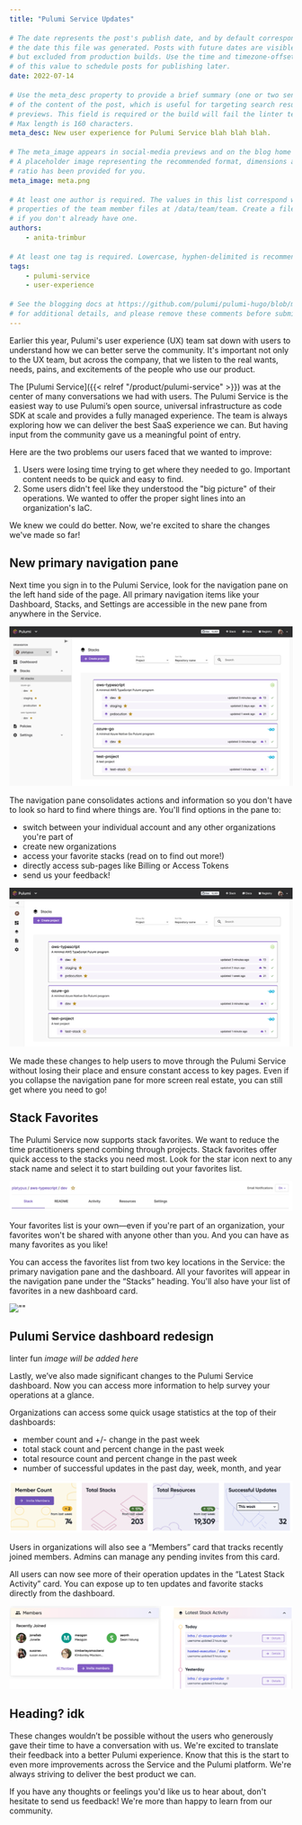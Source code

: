 ```yaml
---
title: "Pulumi Service Updates"

# The date represents the post's publish date, and by default corresponds with
# the date this file was generated. Posts with future dates are visible in development,
# but excluded from production builds. Use the time and timezone-offset portions of
# of this value to schedule posts for publishing later.
date: 2022-07-14

# Use the meta_desc property to provide a brief summary (one or two sentences)
# of the content of the post, which is useful for targeting search results or social-media
# previews. This field is required or the build will fail the linter test. 
# Max length is 160 characters.
meta_desc: New user experience for Pulumi Service blah blah blah.

# The meta_image appears in social-media previews and on the blog home page.
# A placeholder image representing the recommended format, dimensions and aspect
# ratio has been provided for you.
meta_image: meta.png

# At least one author is required. The values in this list correspond with the `id`
# properties of the team member files at /data/team/team. Create a file for yourself
# if you don't already have one.
authors:
    - anita-trimbur

# At least one tag is required. Lowercase, hyphen-delimited is recommended.
tags:
    - pulumi-service
    - user-experience

# See the blogging docs at https://github.com/pulumi/pulumi-hugo/blob/master/BLOGGING.md.
# for additional details, and please remove these comments before submitting for review.
---
```


Earlier this year, Pulumi's user experience (UX) team sat down with users to understand how we can better serve the community. It's important not only to the UX team, but across the company, that we listen to the real wants, needs, pains, and excitements of the people who use our product.

The [Pulumi Service]({{< relref "/product/pulumi-service" >}}) was at the center of many conversations we had with users. The Pulumi Service is the easiest way to use Pulumi’s open source, universal infrastructure as code SDK at scale and provides a fully managed experience. The team is always exploring how we can deliver the best SaaS experience we can. But having input from the community gave us a meaningful point of entry.

<!--more-->

Here are the two problems our users faced that we wanted to improve:

1. Users were losing time trying to get where they needed to go. Important content needs to be quick and easy to find.
2. Some users didn't feel like they understood the "big picture" of their operations. We wanted to offer the proper sight lines into an organization's IaC.

We knew we could do better. Now, we're excited to share the changes we've made so far!

## New primary navigation pane

Next time you sign in to the Pulumi Service, look for the navigation pane on the left hand side of the page. All primary navigation items like your Dashboard, Stacks, and Settings are accessible in the new pane from anywhere in the Service.

![""](dashboard-nav-expanded.png)

The navigation pane consolidates actions and information so you don't have to look so hard to find where things are. You'll find options in the pane to:

- switch between your individual account and any other organizations you're part of
- create new organizations
- access your favorite stacks (read on to find out more!)
- directly access sub-pages like Billing or Access Tokens
- send us your feedback!

![""](dashboard-nav-collapsed.png)

We made these changes to help users to move through the Pulumi Service without losing their place and ensure constant access to key pages. Even if you collapse the navigation pane for more screen real estate, you can still get where you need to go!

## Stack Favorites

The Pulumi Service now supports stack favorites. We want to reduce the time practitioners spend combing through projects. Stack favorites offer quick access to the stacks you need most. Look for the star icon next to any stack name and select it to start building out your favorites list.

![""](stack-navigation.png)

Your favorites list is your own—even if you're part of an organization, your favorites won't be shared with anyone other than you. And you can have as many favorites as you like!

You can access the favorites list from two key locations in the Service: the primary navigation pane and the dashboard. All your favorites will appear in the navigation pane under the “Stacks” heading. You'll also have your list of favorites in a new dashboard card.

![""](stacks-navigation-favorties-card.png)

## Pulumi Service dashboard redesign

linter fun _image will be added here_

Lastly, we’ve also made significant changes to the Pulumi Service dashboard. Now you can access more information to help survey your operations at a glance.

Organizations can access some quick usage statistics at the top of their dashboards:

- member count and +/- change in the past week
- total stack count and percent change in the past week
- total resource count and percent change in the past week
- number of successful updates in the past day, week, month, and year

![""](dashboard-quick-stats.png)

Users in organizations will also see a “Members” card that tracks recently joined members. Admins can manage any pending invites from this card.

All users can now see more of their operation updates in the “Latest Stack Activity” card. You can expose up to ten updates and favorite stacks directly from the dashboard.

![""](members-stack-activity-cards.png)

## Heading? idk

These changes wouldn’t be possible without the users who generously gave their time to have a conversation with us. We're excited to translate their feedback into a better Pulumi experience. Know that this is the start to even more improvements across the Service and the Pulumi platform. We're always striving to deliver the best product we can.

If you have any thoughts or feelings you'd like us to hear about, don't hesitate to send us feedback! We're more than happy to learn from our community.
